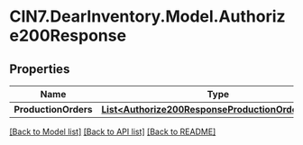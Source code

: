 # CIN7.DearInventory.Model.Authorize200Response

## Properties

| Name                 | Type                                                                                                      | Description | Notes      |
| -------------------- | --------------------------------------------------------------------------------------------------------- | ----------- | ---------- |
| **ProductionOrders** | [**List&lt;Authorize200ResponseProductionOrdersInner&gt;**](Authorize200ResponseProductionOrdersInner.md) |             | [optional] |

[[Back to Model list]](../README.md#documentation-for-models) [[Back to API list]](../README.md#documentation-for-api-endpoints) [[Back to README]](../README.md)
